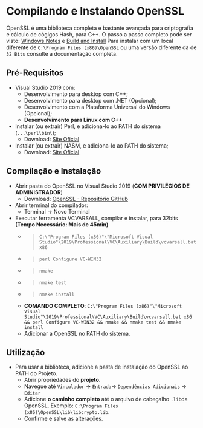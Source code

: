 # Compilando e Instalando OpenSSL

OpenSSL é uma biblioteca completa e bastante avançada para criptografia e cálculo de cógigos Hash, para C++.
O passo a passo completo pode ser visto:
[Windows Notes](https://github.com/openssl/openssl/blob/master/NOTES-WINDOWS.md) e [Build and Install](https://github.com/openssl/openssl/blob/master/INSTALL.md)
Para instalar com um local diferente de `C:\Program Files (x86)\OpenSSL` ou uma versão diferente da de `32 Bits` consulte a documentação completa.

## Pré-Requisitos
- Visual Studio 2019 com:
  - Desenvolvimento para desktop com C++;
  - Desenvolvimento para desktop com .NET (Opcional);
  - Desenvolvimento com a Plataforma Universal do Windows (Opcional);
  - **Desenvolvimento para Linux com C++**
- Instalar (ou extrair) Perl, e adiciona-lo ao PATH do sistema (`...\perl\bin\`);
  - Download: [Site Oficial](http://strawberryperl.com/)
- Instalar (ou extrair) NASM, e adiciona-lo ao PATH do sistema;
  - Download: [Site Oficial](https://www.nasm.us/)

## Compilação e Instalação
- Abrir pasta do OpenSSL no Visual Studio 2019 (**COM PRIVILÉGIOS DE ADMINISTRADOR**)
  - Download: [OpenSSL - Repositório GitHub](https://github.com/openssl/openssl.git)
- Abrir terminal do compilador:
  - Terminal -> Novo Terminal
- Executar ferramenta VCVARSALL, compilar e instalar, para 32bits **(Tempo Necessário: Mais de 45min)**
  - > `C:\"Program Files (x86)"\"Microsoft Visual Studio"\2019\Professional\VC\Auxiliary\Build\vcvarsall.bat x86`
  - > `perl Configure VC-WIN32`
  - > `nmake`
  - > `nmake test`
  - > `nmake install`
  - **COMANDO COMPLETO**: `C:\"Program Files (x86)"\"Microsoft Visual Studio"\2019\Professional\VC\Auxiliary\Build\vcvarsall.bat x86 && perl Configure VC-WIN32 && nmake && nmake test && nmake install`
  - Adicionar a OpenSSL no PATH do sistema.

## Utilização

- Para usar a biblioteca, adicione a pasta de instalação do OpenSSL ao PATH do Projeto.
  - Abrir propriedades do **projeto**.
  - Navegue até `Vinculador` -> `Entrada`-> `Dependências Adicionais` -> `Editar`
  - Adicione **o caminho completo** até o arquivo de cabeçalho `.lib`da OpenSSL. Exemplo: `C:\Program Files (x86)\OpenSSL\lib\libcrypto.lib`.
  - Confirme e salve as alterações.
